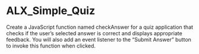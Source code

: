 # ALX_Simple_Quiz
Create a JavaScript function named checkAnswer for a quiz application that checks if the user’s selected answer is correct and displays appropriate feedback. You will also add an event listener to the “Submit Answer” button to invoke this function when clicked.
